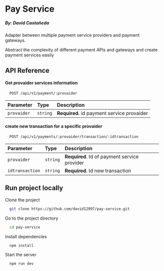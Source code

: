 
# Pay Service
##### By: David Castañeda
Adapter between multiple payment service providers and payment gateways.

Abstract the complexity of different payment APIs and gateways and create payment services easily

## API Reference

#### Get provaider services information

```http
  POST /api/v1/payment/:provaider
```

| Parameter | Type     | Description                |
| :-------- | :------- | :------------------------- |
| `provaider` | `string` | **Required**. id payment service provaider

#### create new transaction for a specific provaider

```http
  POST /api/v1/payments/:provaider/transaction/:idtransaction
```

| Parameter | Type     | Description                       |
| :-------- | :------- | :-------------------------------- |
| `provaider`      | `string` | **Required**. Id of payment service provider |
| `idtransaction`      | `string` | **Required**. Id new transaction |




## Run project locally

Clone the project

```bash
  git clone https://github.com/david12997/pay-service.git
```

Go to the project directory

```bash
  cd pay-service
```

Install dependencies

```bash
  npm install
```

Start the server

```bash
  npm run dev
```
